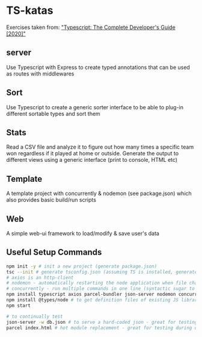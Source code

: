 # TS-katas

Exercises taken from: ["Typescript: The Complete Developer's Guide [2020]"](https://www.udemy.com/course/understanding-typescript/)

## server
Use Typescript with Express to create typed annotations that can be used as routes with middlewares

## Sort
Use Typescript to create a generic sorter interface to be able to plug-in different sortable types and sort them

## Stats
Read a CSV file and analyze it to figure out how many times a specific team won regardless if it played at home or outside. Generate the output to different views using a generic interface (print to console, HTML etc)

## Template
A template project with concurrently & nodemon (see package.json) which also provides basic build/run scripts

## Web
A simple web-ui framework to load/modify & save user's data

## Useful Setup Commands

```bash
npm init -y # init a new project (generate package.json)
tsc --init # generate tsconfig.json (assuming TS is installed, generate tsconfig.json file
# axios is an http-client
# nodemon - automatically restarting the node application when file changes
# concurrently - run multiple commands in one line (syntactic sugar to `cmd1 && cmd2`)
npm install typescript axios parcel-bundler json-server nodemon concurrently
npm install @types/node # to get definition files of existing JS libraries which were not written in TS
npm start

# to continually test
json-server -w db.json # to serve a hard-coded json - great for testing during development
parcel index.html # hot module replacement - great for testing during development
```
